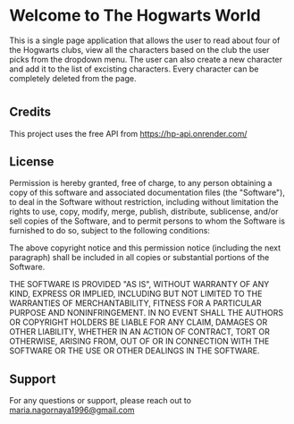 # Welcome to The Hogwarts World

This is a single page application that allows the user to read about four of the Hogwarts clubs, view all the characters based on the club the user picks from the dropdown menu. The user can also create a new character and add it to the list of excisting characters. Every character can be completely deleted from the page.

#

## Credits
This project uses the free API from https://hp-api.onrender.com/

## License

Permission is hereby granted, free of charge, to any person obtaining a copy of this software and associated documentation files (the "Software"), to deal in the Software without restriction, including without limitation the rights to use, copy, modify, merge, publish, distribute, sublicense, and/or sell copies of the Software, and to permit persons to whom the Software is furnished to do so, subject to the following conditions:

The above copyright notice and this permission notice (including the next paragraph) shall be included in all copies or substantial portions of the Software.

THE SOFTWARE IS PROVIDED "AS IS", WITHOUT WARRANTY OF ANY KIND, EXPRESS OR IMPLIED, INCLUDING BUT NOT LIMITED TO THE WARRANTIES OF MERCHANTABILITY, FITNESS FOR A PARTICULAR PURPOSE AND NONINFRINGEMENT. IN NO EVENT SHALL THE AUTHORS OR COPYRIGHT HOLDERS BE LIABLE FOR ANY CLAIM, DAMAGES OR OTHER LIABILITY, WHETHER IN AN ACTION OF CONTRACT, TORT OR OTHERWISE, ARISING FROM, OUT OF OR IN CONNECTION WITH THE SOFTWARE OR THE USE OR OTHER DEALINGS IN THE SOFTWARE.

## Support
For any questions or support, please reach out to maria.nagornaya1996@gmail.com